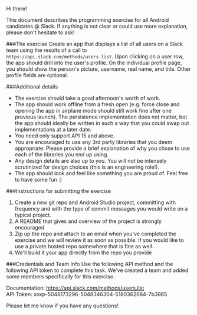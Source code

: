 Hi there!

This document describes the programming exercise for all Android candidates @ Slack. If anything is not clear or could use more explanation, please don't hesitate to ask! 

###The exercise
Create an app that displays a list of all users on a Slack team using the results of a call to `https://api.slack.com/methods/users.list`. Upon clicking on a user row, the app should drill into the user's profile. On the individual profile page, you should show the person's picture, username, real name, and title. Other profile fields are optional.

###Additional details
* The exercise should take a good afternoon's worth of work.
* The app should work offline from a fresh open (e.g. force close and opening the app in airplane mode should still work fine after one previous launch). The persistence implementation does not matter, but the app should ideally be written in such a way that you could swap out implementations at a later date.
* You need only support API 15 and above.
* You are encouraged to use any 3rd party libraries that you deem appropriate. Please provide a brief explanation of why you chose to use each of the libraries you end up using.
* Any design details are also up to you. You will not be intensely scrutinized for design choices (this is an engineering role!).
* The app should look and feel like something you are proud of. Feel free to have some fun :)

###Instructions for submitting the exercise
1. Create a new git repo and Android Studio project, committing with frequency and with the type of commit messages you would write on a typical project.
2. A README that gives and overview of the project is strongly encouraged 
3. Zip up the repo and attach to an email when you've completed the exercise and we will review it as soon as possible. If you would like to use a private hosted repo somewhere that is fine as well.
4. We'll build it your app directly from the repo you provide

###Credentials and Team Info
Use the following API method and the following API token to complete this task. We've created a team and added some members specifically for this exercise.

Documentation: https://api.slack.com/methods/users.list <br>
API Token: xoxp-5048173296-5048346304-5180362684-7b3865 <br>

Please let me know if you have any questions!
